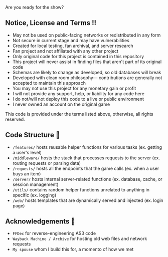 Are you ready for the show?

## Notice, License and Terms ‼️
- May not be used on public-facing networks or redistributed in any form
- Not secure in current stage and may have vulnerabilities
- Created for local testing, fan archival, and server research
- Fan project and not affiliated with any other project
- Only original code for this project is contained in this repository
- This project will never assist in finding files that aren't part of its original code
- Schemas are likely to change as developed, so old databases will break
- Developed with clean room philosophy— contributions are generally not accepted to maintain this approach
- You may not use this project for any monetary gain or profit
- I will not provide any support, help, or liability for any code here
- I do not/will not deploy this code to a live or public environment
- I never owned an account on the original game

This code is provided under the terms listed above, otherwise, all rights reserved.

## Code Structure 💎
- `/features/` hosts reusable helper functions for various tasks (ex. getting a user's level)
- `/middleware/` hosts the stack that processes requests to the server (ex. routing requests or parsing data)
- `/requests/` hosts all the endpoints that the game calls (ex. when a user buys an item)
- `/server/` hosts internal server-related functions (ex. database, cache, or session management)
- `/utils/` contains random helper functions unrelated to anything in specific (ex. logging)
- `/web/` hosts templates that are dynamically served and injected (ex. login page)

## Acknowledgements 🥰
- `FFDec` for reverse-engineering AS3 code
- `Wayback Machine / Archive` for hosting old web files and network requests
- `My spouse` whom I build this for, a momento of how we met